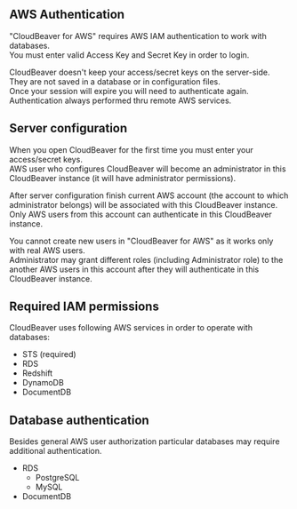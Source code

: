 ## AWS Authentication

"CloudBeaver for AWS" requires AWS IAM authentication to work with databases.  
You must enter valid Access Key and Secret Key in order to login.  

CloudBeaver doesn't keep your access/secret keys on the server-side. They are not saved in a database or in configuration files.  
Once your session will expire you will need to authenticate again. Authentication always performed thru remote AWS services.  

## Server configuration

When you open CloudBeaver for the first time you must enter your access/secret keys.  
AWS user who configures CloudBeaver will become an administrator in this CloudBeaver instance (it will have administrator permissions).  

After server configuration finish current AWS account (the account to which administrator belongs) will be associated with this CloudBeaver instance. Only AWS users from this account can authenticate in this CloudBeaver instance.  

You cannot create new users in "CloudBeaver for AWS" as it works only with real AWS users.  
Administrator may grant different roles (including Administrator role) to the another AWS users in this account after they will authenticate in this CloudBeaver instance.  

## Required IAM permissions

CloudBeaver uses following AWS services in order to operate with databases:

- STS (required)
- RDS
- Redshift
- DynamoDB
- DocumentDB

## Database authentication

Besides general AWS user authorization particular databases may require additional authentication.

- RDS
   - PostgreSQL
   - MySQL
- DocumentDB
